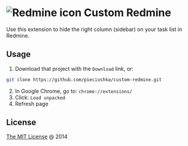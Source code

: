 # ![Redmine icon](https://raw.githubusercontent.com/piecioshka/custom-redmine/master/images/thumbs/32x32.png) Custom Redmine

Use this extension to hide the right column (sidebar) on your task list in Redmine.

## Usage

1. Download that project with the `Download` link, or:
  ```bash
  git clone https://github.com/piecioshka/custom-redmine.git
  ```
2. In Google Chrome, go to: `chrome://extensions/`
3. Click: `Load unpacked`
4. Refresh page

## License

[The MIT License](http://piecioshka.mit-license.org/) @ 2014
